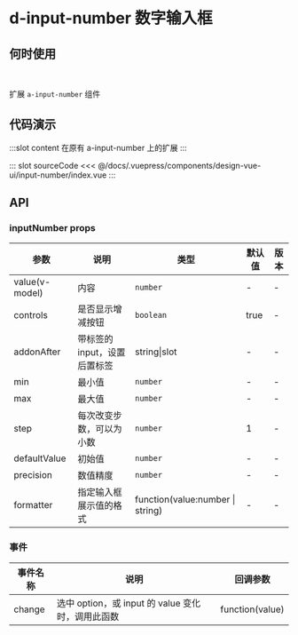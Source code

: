 # d-input-number 数字输入框

## 何时使用

<br/>

扩展 `a-input-number` 组件

## 代码演示

<tag text="基本">
<design-vue-ui-input-number-index />

:::slot content
在原有 a-input-number 上的扩展
:::

::: slot sourceCode
<<< @/docs/.vuepress/components/design-vue-ui/input-number/index.vue
:::

</tag>

## API

### inputNumber props

| 参数           | 说明                         | 类型                             | 默认值 | 版本 |
| -------------- | ---------------------------- | -------------------------------- | ------ | ---- |
| value(v-model) | 内容                         | `number`                         | -      | -    |
| controls       | 是否显示增减按钮             | `boolean`                        | true   | -    |
| addonAfter     | 带标签的 input，设置后置标签 | string\|slot                     | -      | -    |
| min            | 最小值                       | `number`                         | -      | -    |
| max            | 最大值                       | `number`                         | -      | -    |
| step           | 每次改变步数，可以为小数     | `number`                         | 1      | -    |
| defaultValue   | 初始值                       | `number`                         | -      | -    |
| precision      | 数值精度                     | `number`                         | -      | -    |
| formatter      | 指定输入框展示值的格式       | function(value:number \| string) | -      | -    |

### 事件

| 事件名称 | 说明                                              | 回调参数        |
| -------- | ------------------------------------------------- | --------------- |
| change   | 选中 option，或 input 的 value 变化时，调用此函数 | function(value) |
